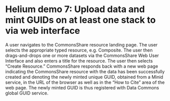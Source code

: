 # Helium demo 7: Upload data and mint GUIDs on at least one stack to via web interface 

A user navigates to the CommonsShare resource landing page.  The user selects the appropriate typed resource, e.g. Composite.  The user then drags-and-drops one or more datasets via the CommonsShare Web User Interface and also enters a title for the resource.  The user then selects “Create Resource.”  CommonsShare responds back with a new web page indicating the CommonsShare resource with the data has been successfully created and denoting the newly minted unique GUID, obtained from a Minid service, in the URL of the browser as well as in the “How to Cite” area of the web page.  The newly minted GUID is thus registered with Data Commons global GUID service.

